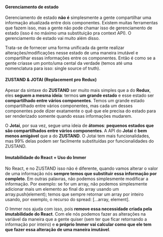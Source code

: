 #### Gerenciamento de estado

Gerenciamento de estado **não é** simplesmente a gente compartilhar uma informação atualizada entre dois componentes. Existem muitas ferramentas que fazem isso, mas a gente não pode chamar isso de gerenciamento de estado (isso é no máximo uma substituição pra context API). O gerenciamento de estado vai muito além disso.

Trata-se de fornecer uma forma unificada da gente realizar alterações/modificações nesse estado de uma maneira imutável e compartilhar essas informações entre os componentes. Então é como se a gente criasse um ponto/uma cental da verdade (temos até uma nomenclatura para isso: single source of truth).

#### ZUSTAND & JOTAI (Replacement pro Redux)

Apesar da sintaxe do **ZUSTAND** ser muito mais simples que a do **Redux**, eles **seguem a mesma ideia**: termos **um grande estado** e esse estado ser **compartilhado entre vários componentes**. Temos um grande estado compartilhado entre vários componentes, mas cada um desses componentes pode dizer exatamente o quê que ele precisa do estado para ser renderizado somente quando essas informações mudarem.

O **Jotai**, por sua vez, segue uma ideia de **átomos**: **pequenos estados que são compartilhados entre vários componentes**. A API do **Jotai** é **bem menos amigável** que a do **ZUSTAND**. O Jotai tem mais funcionalidades, mas 99% delas podem ser facilmente substituídas por funcionalidades do ZUSTAND.

#### Imutabilidade do React + Uso do Immer

No React, e no ZUSTAND isso não é diferente, quando vamos alterar o valor de uma informação nós **sempre temos que substituir essa informação por completo**. Em outras palavras, não podemos simplesmente modificar a informação. Por exemplo: se for um array, não podemos simplesmente adicionar mais um elemento ao final do array usando um array.push(element); temos que sempre retornar um array por inteiro usando, por exemplo, o recurso do spread: [...array, element].

O Immer nos ajuda com isso, pois **remove essa necessidade criada pela imutabilidade do React**. Com ele nós podemos fazer as alterações na variável da maneira que a gente quiser (sem ter que ficar retornando a informação por inteiro) e **o próprio Immer vai calcular como que ele tem que fazer essa alteração de uma maneira imutável**.